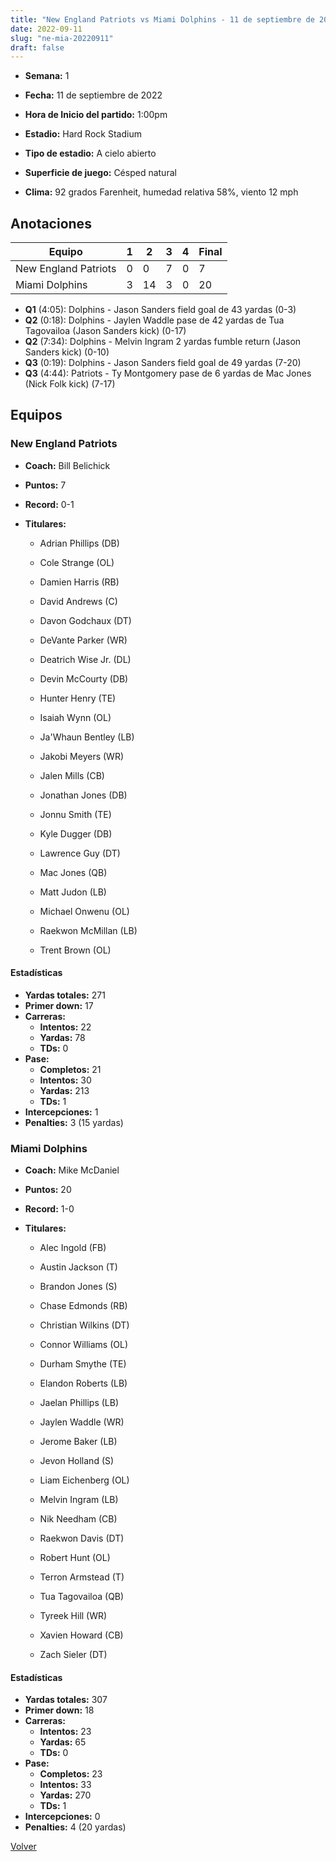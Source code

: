 ```yaml
---
title: "New England Patriots vs Miami Dolphins - 11 de septiembre de 2022"
date: 2022-09-11
slug: "ne-mia-20220911"
draft: false
---
```


* **Semana:** 1
* **Fecha:** 11 de septiembre de 2022

* **Hora de Inicio del partido:** 1:00pm
* **Estadio:** Hard Rock Stadium
* **Tipo de estadio:** A cielo abierto
* **Superficie de juego:** Césped natural
* **Clima:** 92 grados Farenheit, humedad relativa 58%, viento 12 mph





## Anotaciones
| Equipo | 1 | 2 | 3 | 4 | Final |
|--------|---|---|---|---|-------|
| New England Patriots  | 0 | 0 | 7 | 0  | 7 |
| Miami Dolphins  | 3 | 14 | 3 | 0  | 20 |
* **Q1** (4:05): Dolphins - Jason Sanders field goal de 43 yardas (0-3)
* **Q2** (0:18): Dolphins - Jaylen Waddle pase de 42 yardas de Tua Tagovailoa (Jason Sanders kick) (0-17)
* **Q2** (7:34): Dolphins - Melvin Ingram 2 yardas fumble return (Jason Sanders kick) (0-10)
* **Q3** (0:19): Dolphins - Jason Sanders field goal de 49 yardas (7-20)
* **Q3** (4:44): Patriots - Ty Montgomery pase de 6 yardas de Mac Jones (Nick Folk kick) (7-17)


## Equipos


### New England Patriots
* **Coach:** Bill Belichick
* **Puntos:** 7
* **Record:** 0-1
* **Titulares:** 

  * Adrian Phillips (DB) 

  * Cole Strange (OL) 

  * Damien Harris (RB) 

  * David Andrews (C) 

  * Davon Godchaux (DT) 

  * DeVante Parker (WR) 

  * Deatrich Wise Jr. (DL) 

  * Devin McCourty (DB) 

  * Hunter Henry (TE) 

  * Isaiah Wynn (OL) 

  * Ja'Whaun Bentley (LB) 

  * Jakobi Meyers (WR) 

  * Jalen Mills (CB) 

  * Jonathan Jones (DB) 

  * Jonnu Smith (TE) 

  * Kyle Dugger (DB) 

  * Lawrence Guy (DT) 

  * Mac Jones (QB) 

  * Matt Judon (LB) 

  * Michael Onwenu (OL) 

  * Raekwon McMillan (LB) 

  * Trent Brown (OL) 

#### Estadísticas
* **Yardas totales:** 271
* **Primer down:** 17
* **Carreras:**
  * **Intentos:** 22
  * **Yardas:** 78
  * **TDs:** 0
* **Pase:**
  * **Completos:** 21
  * **Intentos:** 30
  * **Yardas:** 213
  * **TDs:** 1
* **Intercepciones:** 1
* **Penalties:** 3 (15 yardas)

### Miami Dolphins
* **Coach:** Mike McDaniel
* **Puntos:** 20
* **Record:** 1-0
* **Titulares:** 

  * Alec Ingold (FB) 

  * Austin Jackson (T) 

  * Brandon Jones (S) 

  * Chase Edmonds (RB) 

  * Christian Wilkins (DT) 

  * Connor Williams (OL) 

  * Durham Smythe (TE) 

  * Elandon Roberts (LB) 

  * Jaelan Phillips (LB) 

  * Jaylen Waddle (WR) 

  * Jerome Baker (LB) 

  * Jevon Holland (S) 

  * Liam Eichenberg (OL) 

  * Melvin Ingram (LB) 

  * Nik Needham (CB) 

  * Raekwon Davis (DT) 

  * Robert Hunt (OL) 

  * Terron Armstead (T) 

  * Tua Tagovailoa (QB) 

  * Tyreek Hill (WR) 

  * Xavien Howard (CB) 

  * Zach Sieler (DT) 

#### Estadísticas
* **Yardas totales:** 307
* **Primer down:** 18
* **Carreras:**
  * **Intentos:** 23
  * **Yardas:** 65
  * **TDs:** 0
* **Pase:**
  * **Completos:** 23
  * **Intentos:** 33
  * **Yardas:** 270
  * **TDs:** 1
* **Intercepciones:** 0
* **Penalties:** 4 (20 yardas)


[Volver](/historia/2022)
